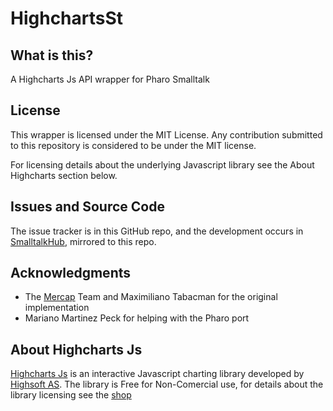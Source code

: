 HighchartsSt
============

What is this?
-------------
A Highcharts Js API wrapper for Pharo Smalltalk

License
-------
This wrapper is licensed under the MIT License. Any contribution submitted to this repository is considered to be under the MIT license.

For licensing details about the underlying Javascript library see the About Highcharts section below. 

Issues and Source Code
----------------------
The issue tracker is in this GitHub repo, and the development occurs in [SmalltalkHub](http://smalltalkhub.com/#!/~Mercap/HighchartsSt/), mirrored to this repo. 

Acknowledgments
---------------
- The [Mercap](www.mercapsoftware.com) Team and Maximiliano Tabacman for the original implementation
- Mariano Martinez Peck for helping with the Pharo port

About Highcharts Js
-------------------
[Highcharts Js](http://www.highcharts.com/) is an interactive Javascript charting library developed by [Highsoft AS](http://highsoft.com/). The library is Free for Non-Comercial use, for details about the library licensing see the [shop](http://shop.highsoft.com/highcharts.html)
